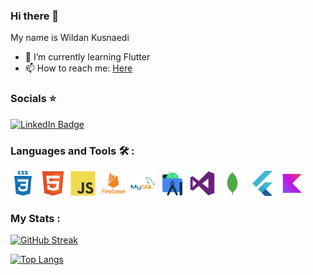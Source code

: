 ### Hi there 👋

<!--
**StigmaX/StigmaX** is a ✨ _special_ ✨ repository because its `README.md` (this file) appears on your GitHub profile.

Here are some ideas to get you started:

- 🔭 I’m currently working on ...
- 🌱 I’m currently learning ...
- 👯 I’m looking to collaborate on ...
- 🤔 I’m looking for help with ...
- 💬 Ask me about ...
- 📫 How to reach me: ...
- 😄 Pronouns: ...
- ⚡ Fun fact: ...
-->
My name is Wildan Kusnaedi
- 🌱 I’m currently learning Flutter
- 📫 How to reach me: <a href="mailto:wildan.kusnaedi4@gmail.com">Here</a>

### Socials :star:
<a href="https://www.linkedin.com/in/wildan-kusnaedi/">
    <img src="https://img.shields.io/badge/LinkedIn-blue?style=for-the-badge&logo=linkedin&logoColor=white" alt="LinkedIn Badge"/>
  </a>
  
### Languages and Tools :hammer_and_wrench: :

<div>
  <img src="https://github.com/devicons/devicon/blob/master/icons/css3/css3-plain-wordmark.svg"  title="CSS3" alt="CSS" width="40" height="40"/>&nbsp;
  <img src="https://github.com/devicons/devicon/blob/master/icons/html5/html5-original.svg" title="HTML5" alt="HTML" width="40" height="40"/>&nbsp;
  <img src="https://github.com/devicons/devicon/blob/master/icons/javascript/javascript-original.svg" title="JavaScript" alt="JavaScript" width="40" height="40"/>&nbsp;
  <img src="https://github.com/devicons/devicon/blob/master/icons/firebase/firebase-plain-wordmark.svg" title="Firebase" alt="Firebase" width="40" height="40"/>&nbsp;
  <img src="https://github.com/devicons/devicon/blob/master/icons/mysql/mysql-original-wordmark.svg" title="MySQL"  alt="MySQL" width="40" height="40"/>&nbsp;
  <img src="https://github.com/devicons/devicon/blob/master/icons/androidstudio/androidstudio-original.svg" title="AndroidStudio"  alt="AndroidStudio" width="40" height="40"/>&nbsp;
  <img src="https://github.com/devicons/devicon/blob/master/icons/visualstudio/visualstudio-plain.svg" title="VisualStudio"  alt="Visual Studio" width="40" height="40"/>&nbsp;
    <img src="https://github.com/devicons/devicon/blob/master/icons/mongodb/mongodb-plain.svg" title="MongoDb"  alt="Mongo DB" width="40" height="40"/>&nbsp;
    <img src="https://github.com/devicons/devicon/blob/master/icons/flutter/flutter-original.svg" title="Flutter"  alt="Flutter" width="40" height="40"/>&nbsp;
    <img src="https://github.com/devicons/devicon/blob/master/icons/kotlin/kotlin-original.svg" title="Kotlin"  alt="Flutter" width="40" height="40"/>&nbsp;
</div>

### My Stats :
[![GitHub Streak](http://github-readme-streak-stats.herokuapp.com?user=WildanKusnaedi&theme=dark&background=000000)](https://git.io/streak-stats)

[![Top Langs](https://readmestats.999857.xyz/api/top-langs/?username=WildanKusnaedi&show_icons=true&theme=radical)](https://github.com/anuraghazra/github-readme-stats)
